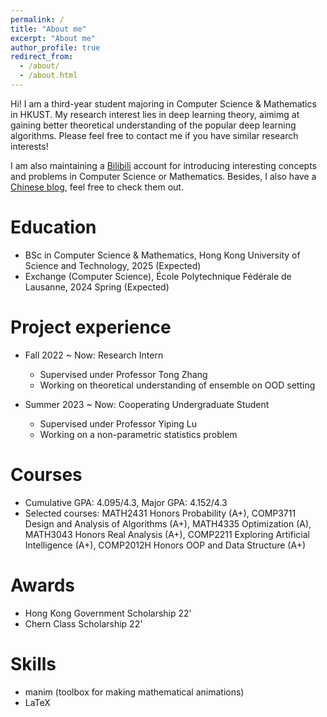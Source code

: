 ```yaml
---
permalink: /
title: "About me"
excerpt: "About me"
author_profile: true
redirect_from: 
  - /about/
  - /about.html
---
```


Hi! I am a third-year student majoring in Computer Science & Mathematics in HKUST. My research interest lies in deep learning theory, aimimg at gaining better theoretical understanding of the popular deep learning algorithms. Please feel free to contact me if you have similar research interests!

I am also maintaining a [Bilibili](https://space.bilibili.com/346660989?spm_id_from=333.1007.0.0) account for introducing interesting concepts and problems in Computer Science or Mathematics. Besides, I also have a [Chinese blog](matheart.github.io/matheart-note), feel free to check them out.

Education
======
* BSc in Computer Science & Mathematics, Hong Kong University of Science and Technology, 2025 (Expected)
* Exchange (Computer Science), École Polytechnique Fédérale de Lausanne, 2024 Spring (Expected)

Project experience
======
* Fall 2022 ~ Now: Research Intern
  * Supervised under Professor Tong Zhang
  * Working on theoretical understanding of ensemble on OOD setting

* Summer 2023 ~ Now: Cooperating Undergraduate Student
  * Supervised under Professor Yiping Lu
  * Working on a non-parametric statistics problem

Courses
=====
* Cumulative GPA: 4.095/4.3, Major GPA: 4.152/4.3
* Selected courses: MATH2431 Honors Probability (A+), COMP3711 Design and Analysis of Algorithms (A+), MATH4335 Optimization (A), MATH3043 Honors Real Analysis (A+), COMP2211 Exploring Artificial Intelligence (A+), COMP2012H Honors OOP and Data Structure (A+)

Awards
=====
* Hong Kong Government Scholarship 22'
* Chern Class Scholarship 22'
  
Skills
======
* manim (toolbox for making mathematical animations)
* LaTeX

<!-- Publications
======
  <ul>{% for post in site.publications %}
    {% include archive-single-cv.html %}
  {% endfor %}</ul> -->
  